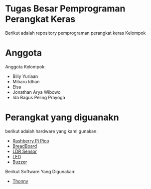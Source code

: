# Tugas Besar Pemprograman Perangkat Keras
Berikut adalah repository pemprograman perangkat keras Kelompok

# Anggota
Anggota Kelompok:

- Billy Yuriaan
- Miharu Idhan
- Elsa
- Jonathan Arya Wibowo
- Ida Bagus Peling Prayoga

# Perangkat yang diguanakn
berikut adalah hardware yang kami gunakan:

- [Rashberry Pi Pico](https://www.raspberrypi.com/products/raspberry-pi-pico/)
- [BreadBoard](https://www.tokopedia.com/find/breadboard)
- [LDR Sensor](https://www.tokopedia.com/find/sensor-ldr)
- [LED](https://www.tokopedia.com/find/microcontroller-kit)
- [Buzzer](https://www.tokopedia.com/find/buzzer-aktif)

Berikut Software Yang Digunakan:
- [Thonny](https://thonny.org/)